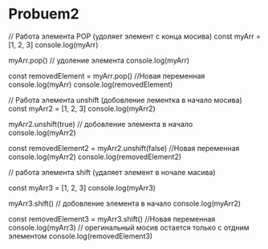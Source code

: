 # Probuem2
// Работа элемента POP (удоляет элемент с конца мосива)
const myArr = [1, 2, 3]
console.log(myArr)

myArr.pop() // удоление элемента
console.log(myArr)

const removedElement = myArr.pop() //Новая переменная
console.log(myArr)
console.log(removedElement)

// Работа элемента unshift (добовление лементка в начало мосива)
const myArr2 = [1, 2, 3]
console.log(myArr2)

myArr2.unshift(true) // добовление элемента в начало
console.log(myArr2)

const removedElement2 = myArr2.unshift(false) //Новая переменная
console.log(myArr2)
console.log(removedElement2)

// работа элемента shift (удаляет элемент в ночале масива)

const myArr3 = [1, 2, 3]
console.log(myArr3)

myArr3.shift() // добовление элемента в начало
console.log(myArr2)

const removedElement3 = myArr3.shift() //Новая переменная
console.log(myArr3) // орегинальный мосив остается только с отдним элементом
console.log(removedElement3)
